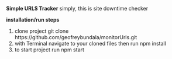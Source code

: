 **Simple URLS Tracker**
simply, this is site downtime checker

**installation/run steps**
 <ol>
  <li>clone project git clone https://github.com/geofreybundala/monitorUrls.git </li>
  <li> with Terminal navigate to your cloned files then run npm install </li>
  <li>to start project run npm start </li>
</ol>

